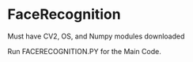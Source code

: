 # FaceRecognition

Must have CV2, OS, and Numpy modules downloaded


Run FACERECOGNITION.PY for the Main Code. 

